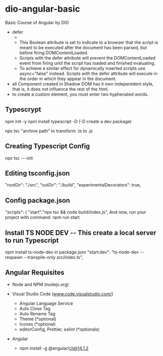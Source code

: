 # dio-angular-basic
Basic Course of Angular by DIO

- defer
    - <code><script src="" defer></script></code> 
    - This Boolean attribute is set to indicate to a browser that the script is meant to be executed after the document has been parsed, but before firing DOMContentLoaded.
    - Scripts with the defer attribute will prevent the DOMContentLoaded event from firing until the script has loaded and finished evaluating.
    - To achieve a similar effect for dynamically inserted scripts use async="false" instead. Scripts with the defer attribute will execute in the order in which they appear in the document.
- all Component created in Shadow DOM has it own indepentdent style, that is, it does not influence the rest of the html.
- to create a custom element, you must enter two hyphenated words.

## Typescrypt
npm init -y
npm install typescript -D (-D create a dev package)

npx tsc "archive path" to transform .ts to .js

## Creating Typescript Config
npx tsc ---init

## Editing tsconfig.json
"rootDir": "./src",
"outDir": "./build",
"experimentalDecorators": true, 

## Config package.json
  "scripts": {
    "start":"npx tsc && node build/index.js",
And now, run your project with command: npm run start

## Install TS NODE DEV -- This create a local server to run Typescript
npm install ts-node-dev
in package.json
"start:dev": "ts-node-dev --respawn --transpile-only src/index.ts",

## Angular Requisites
- Node and NPM (nodejs.org)
- Visual Studio Code (www.code.visualstudio.com/)
  - Angular Language Service
  - Auto Close Tag
  - Auto Rename Tag
  - Theme (*optional)
  - Icones (*optional)
  - editorConfig, Prettier, eslint (*optionals)

- Angular
  - npm install -g @angular/cli@14.1.2
